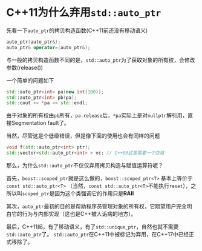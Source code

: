 # C++11为什么弃用`std::auto_ptr`

先看一下`auto_ptr`的拷贝构造函数(C++11前还没有移动语义)

```cpp
auto_ptr(auto_ptr&);
auto_ptr& operator=(auto_ptr&);
```

与一般的拷贝构造函数不同的是，`std::auto_ptr`为了获取对象的所有权，会修改参数(release())

一个简单的问题如下

```cpp
std::auto_ptr<int> pa(new int(100));
std::auto_ptr<int> pb(pa);
std::cout << *pa << std::endl;
```

由于对象的所有权由`pb`所有，`pa.release`后，`*pa`实际上是对`nullptr`解引用，直接Segmentation fault了。

当然，尽管这是个低级错误，但是像下面的使用也会有同样的问题

```cpp
void f(std::auto_ptr<int> ptr);
std::vector<std::auto_ptr<int> > vc; // C++03这里需要一个空格
```

那么，为什么`std::auto_ptr`不仅仅弃用拷贝构造与赋值运算符呢？

首先，`boost::scoped_ptr`就是这么做的，`boost::scoped_ptr<T>` 基本上等价于`const std::auto_ptr<T>`
（当然，`const std::auto_ptr<T>`不能执行`reset`），之所以叫`scoped_ptr`是因为这个类强调它的作用只是**RAII**

其次，`auto_ptr`最初的目的是帮助程序员管理对象的所有权，它期望用户完全明白它的行为与内部实现（这也是C++被人诟病的地方）。

最后，C++11起，有了移动语义，有了`std::unique_ptr`，自然也就不需要`std::auto_ptr`了。
`std::auto_ptr`在C++11中被标记为弃用，在C++17中已经正式移除了。
